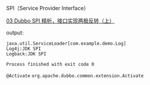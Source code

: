 SPI（Service Provider Interface）

[03 Dubbo SPI 精析，接口实现两极反转（上）](https://learn.lianglianglee.com/%E4%B8%93%E6%A0%8F/Dubbo%E6%BA%90%E7%A0%81%E8%A7%A3%E8%AF%BB%E4%B8%8E%E5%AE%9E%E6%88%98-%E5%AE%8C/03%20%20Dubbo%20SPI%20%E7%B2%BE%E6%9E%90%EF%BC%8C%E6%8E%A5%E5%8F%A3%E5%AE%9E%E7%8E%B0%E4%B8%A4%E6%9E%81%E5%8F%8D%E8%BD%AC%EF%BC%88%E4%B8%8A%EF%BC%89.md)


output:
```shell
java.util.ServiceLoader[com.example.demo.Log]
Log4j:JDK SPI
Logback:JDK SPI

Process finished with exit code 0
```

`@Activate`  `org.apache.dubbo.common.extension.Activate`
